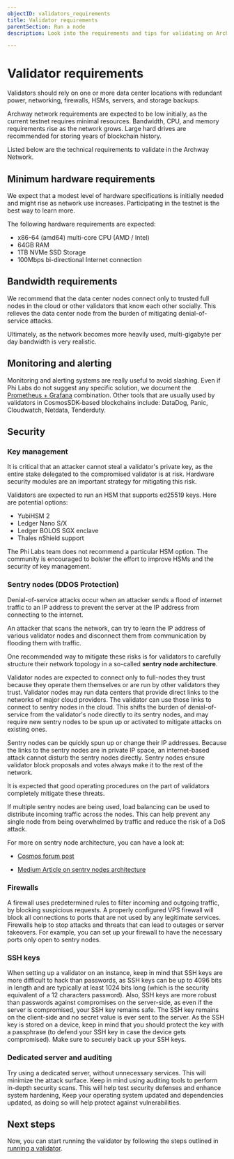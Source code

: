 ```yaml
---
objectID: validators_requirements
title: Validator requirements
parentSection: Run a node
description: Look into the requirements and tips for validating on Archway.

---
```


# Validator requirements

Validators should rely on one or more data center locations with redundant power, networking, firewalls, HSMs, servers, and storage backups.

Archway network requirements are expected to be low initially, as the current testnet requires minimal resources. Bandwidth, CPU, and memory requirements rise as the network grows. Large hard drives are recommended for storing years of blockchain history.

Listed below are the technical requirements to validate in the Archway Network.


## Minimum hardware requirements

We expect that a modest level of hardware specifications is initially needed and might rise as network use increases. Participating in the testnet is the best way to learn more. 

The following hardware requirements are expected:
- x86-64 (amd64) multi-core CPU (AMD / Intel)
- 64GB RAM
- 1TB NVMe SSD Storage
- 100Mbps bi-directional Internet connection


## Bandwidth requirements

We recommend that the data center nodes connect only to trusted full nodes in the cloud or other validators that know each other socially. This relieves the data center node from the burden of mitigating denial-of-service attacks.

Ultimately, as the network becomes more heavily used, multi-gigabyte per day bandwidth is very realistic.

## Monitoring and alerting

Monitoring and alerting systems are really useful to avoid slashing. Even if Phi Labs do not suggest any specific solution, we document the [Prometheus + Grafana](4.monitoring-validators.md) combination. Other tools that are usually used by validators in CosmosSDK-based blockchains include: DataDog, Panic, Cloudwatch, Netdata, Tenderduty.

## Security

### Key management

It is critical that an attacker cannot steal a validator's private key, as the entire stake delegated to the compromised validator is at risk. Hardware security modules are an important strategy for mitigating this risk.

Validators are expected to run an HSM that supports ed25519 keys. Here are potential options:

- YubiHSM 2
- Ledger Nano S/X
- Ledger BOLOS SGX enclave
- Thales nShield support

The Phi Labs team does not recommend a particular HSM option. The community is encouraged to bolster the effort to improve HSMs and the security of key management.


### Sentry nodes (DDOS Protection)

Denial-of-service attacks occur when an attacker sends a flood of internet traffic to an IP address to prevent the server at the IP address from connecting to the internet.

An attacker that scans the network, can try to learn the IP address of various validator nodes and disconnect them from communication by flooding them with traffic.

One recommended way to mitigate these risks is for validators to carefully structure their network topology in a so-called **sentry node architecture**.

Validator nodes are expected to connect only to full-nodes they trust because they operate them themselves or are run by other validators they trust. Validator nodes may run data centers that provide direct links to the networks of major cloud providers. The validator can use those links to connect to sentry nodes in the cloud. This shifts the burden of denial-of-service from the validator's node directly to its sentry nodes, and may require new sentry nodes to be spun up or activated to mitigate attacks on existing ones.

Sentry nodes can be quickly spun up or change their IP addresses. Because the links to the sentry nodes are in private IP space, an internet-based attack cannot disturb the sentry nodes directly. Sentry nodes ensure validator block proposals and votes always make it to the rest of the network.

It is expected that good operating procedures on the part of validators completely mitigate these threats.

If multiple sentry nodes are being used, load balancing can be used to distribute incoming traffic across the nodes. This can help prevent any single node from being overwhelmed by traffic and reduce the risk of a DoS attack.

For more on sentry node architecture, you can have a look at:
- <a href="https://forum.cosmos.network/t/sentry-node-architecture-overview/454" target="_blank">Cosmos forum post</a>

- <a href="https://medium.com/@kidinamoto/tech-choices-for-cosmos-validators-27c7242061ea" target="_blank">Medium Article on sentry nodes architecture</a>

### Firewalls

A firewall uses predetermined rules to filter incoming and outgoing traffic, by blocking suspicious requests. A properly configured VPS firewall will block all connections to ports that are not used by any legitimate services. Firewalls help to stop attacks and threats that can lead to outages or server takeovers. For example, you can set up your firewall to have the necessary ports only open to sentry nodes.

### SSH keys

When setting up a validator on an instance, keep in mind that SSH keys are more difficult to hack than passwords, as SSH keys can be up to 4096 bits in length and are typically at least 1024 bits long (which is the security equivalent of a 12 characters password).
Also, SSH keys are more robust than passwords against compromises on the server-side, as even if the server is compromised, your SSH key remains safe. The SSH key remains on the client-side and no secret value is ever sent to the server.
As the SSH key is stored on a device, keep in mind that you should protect the key with a passphrase (to defend your SSH key in case the device gets compromised). Make sure to securely back up your SSH keys.

### Dedicated server and auditing

Try using a dedicated server, without unnecessary services. This will minimize the attack surface. Keep in mind using auditing tools to perform in-depth security scans. This will help test security defenses and enhance system hardening, Keep your operating system updated and dependencies updated, as doing so will help protect against vulnerabilities.

## Next steps

Now, you can start running the validator by following the steps outlined in [running a validator](3.running-a-validator-node.md).
